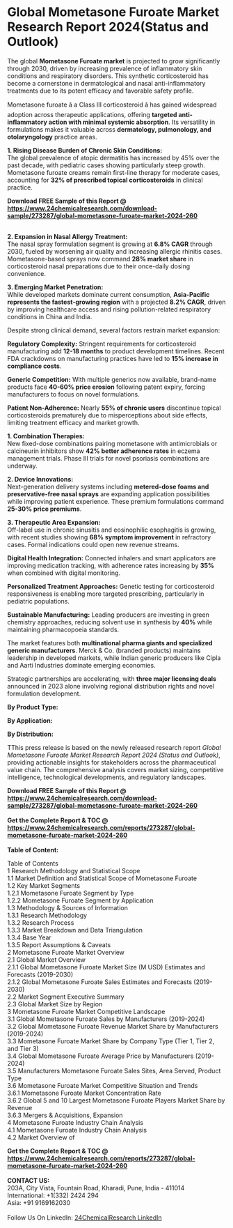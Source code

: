 <h1>Global Mometasone Furoate Market Research Report 2024(Status and Outlook)</h1><p>The global <strong>Mometasone Furoate market</strong> is projected to grow significantly through 2030, driven by increasing prevalence of inflammatory skin conditions and respiratory disorders. This synthetic corticosteroid has become a cornerstone in dermatological and nasal anti-inflammatory treatments due to its potent efficacy and favorable safety profile.</p><p>Mometasone furoate â a Class III corticosteroid â has gained widespread adoption across therapeutic applications, offering <strong>targeted anti-inflammatory action with minimal systemic absorption</strong>. Its versatility in formulations makes it valuable across <strong>dermatology, pulmonology, and otolaryngology</strong> practice areas.</p><p><strong>1. Rising Disease Burden of Chronic Skin Conditions:</strong><br>
The global prevalence of atopic dermatitis has increased by 45% over the past decade, with pediatric cases showing particularly steep growth. Mometasone furoate creams remain first-line therapy for moderate cases, accounting for <strong>32% of prescribed topical corticosteroids</strong> in clinical practice.</p><div><b>Download FREE Sample of this Report @ 
            <a href="https://www.24chemicalresearch.com/download-sample/273287/global-mometasone-furoate-market-2024-260">
            https://www.24chemicalresearch.com/download-sample/273287/global-mometasone-furoate-market-2024-260</a></b></div><br><p><strong>2. Expansion in Nasal Allergy Treatment:</strong><br>
The nasal spray formulation segment is growing at <strong>6.8% CAGR</strong> through 2030, fueled by worsening air quality and increasing allergic rhinitis cases. Mometasone-based sprays now command <strong>28% market share</strong> in corticosteroid nasal preparations due to their once-daily dosing convenience.</p><p><strong>3. Emerging Market Penetration:</strong><br>
While developed markets dominate current consumption, <strong>Asia-Pacific represents the fastest-growing region</strong> with a projected <strong>8.2% CAGR</strong>, driven by improving healthcare access and rising pollution-related respiratory conditions in China and India.</p><p>Despite strong clinical demand, several factors restrain market expansion:</p><p><strong>Regulatory Complexity:</strong> Stringent requirements for corticosteroid manufacturing add <strong>12-18 months</strong> to product development timelines. Recent FDA crackdowns on manufacturing practices have led to <strong>15% increase in compliance costs</strong>.</p><p><strong>Generic Competition:</strong> With multiple generics now available, brand-name products face <strong>40-60% price erosion</strong> following patent expiry, forcing manufacturers to focus on novel formulations.</p><p><strong>Patient Non-Adherence:</strong> Nearly <strong>55% of chronic users</strong> discontinue topical corticosteroids prematurely due to misperceptions about side effects, limiting treatment efficacy and market growth.</p><p><strong>1. Combination Therapies:</strong><br>
New fixed-dose combinations pairing mometasone with antimicrobials or calcineurin inhibitors show <strong>42% better adherence rates</strong> in eczema management trials. Phase III trials for novel psoriasis combinations are underway.</p><p><strong>2. Device Innovations:</strong><br>
Next-generation delivery systems including <strong>metered-dose foams and preservative-free nasal sprays</strong> are expanding application possibilities while improving patient experience. These premium formulations command <strong>25-30% price premiums</strong>.</p><p><strong>3. Therapeutic Area Expansion:</strong><br>
Off-label use in chronic sinusitis and eosinophilic esophagitis is growing, with recent studies showing <strong>68% symptom improvement</strong> in refractory cases. Formal indications could open new revenue streams.</p><p><strong>Digital Health Integration:</strong> Connected inhalers and smart applicators are improving medication tracking, with adherence rates increasing by <strong>35%</strong> when combined with digital monitoring.</p><p><strong>Personalized Treatment Approaches:</strong> Genetic testing for corticosteroid responsiveness is enabling more targeted prescribing, particularly in pediatric populations.</p><p><strong>Sustainable Manufacturing:</strong> Leading producers are investing in green chemistry approaches, reducing solvent use in synthesis by <strong>40%</strong> while maintaining pharmacopoeia standards.</p><p>The market features both <strong>multinational pharma giants and specialized generic manufacturers</strong>. Merck &amp; Co. (branded products) maintains leadership in developed markets, while Indian generic producers like Cipla and Aarti Industries dominate emerging economies.</p><p>Strategic partnerships are accelerating, with <strong>three major licensing deals</strong> announced in 2023 alone involving regional distribution rights and novel formulation development.</p><p><strong>By Product Type:</strong></p><p><strong>By Application:</strong></p><p><strong>By Distribution:</strong></p><p>TThis press release is based on the newly released research report <em>Global Mometasone Furoate Market Research Report 2024 (Status and Outlook)</em>, providing actionable insights for stakeholders across the pharmaceutical value chain. The comprehensive analysis covers market sizing, competitive intelligence, technological developments, and regulatory landscapes.</p><div><b>Download FREE Sample of this Report @ 
            <a href="https://www.24chemicalresearch.com/download-sample/273287/global-mometasone-furoate-market-2024-260">
            https://www.24chemicalresearch.com/download-sample/273287/global-mometasone-furoate-market-2024-260</a></b></div><br><div><b>Get the Complete Report & TOC @ 
            <a href="https://www.24chemicalresearch.com/reports/273287/global-mometasone-furoate-market-2024-260">
            https://www.24chemicalresearch.com/reports/273287/global-mometasone-furoate-market-2024-260</a></b></div><br>
            <b>Table of Content:</b><p>Table of Contents<br />
1 Research Methodology and Statistical Scope<br />
1.1 Market Definition and Statistical Scope of Mometasone Furoate<br />
1.2 Key Market Segments<br />
1.2.1 Mometasone Furoate Segment by Type<br />
1.2.2 Mometasone Furoate Segment by Application<br />
1.3 Methodology & Sources of Information<br />
1.3.1 Research Methodology<br />
1.3.2 Research Process<br />
1.3.3 Market Breakdown and Data Triangulation<br />
1.3.4 Base Year<br />
1.3.5 Report Assumptions & Caveats<br />
2 Mometasone Furoate Market Overview<br />
2.1 Global Market Overview<br />
2.1.1 Global Mometasone Furoate Market Size (M USD) Estimates and Forecasts (2019-2030)<br />
2.1.2 Global Mometasone Furoate Sales Estimates and Forecasts (2019-2030)<br />
2.2 Market Segment Executive Summary<br />
2.3 Global Market Size by Region<br />
3 Mometasone Furoate Market Competitive Landscape<br />
3.1 Global Mometasone Furoate Sales by Manufacturers (2019-2024)<br />
3.2 Global Mometasone Furoate Revenue Market Share by Manufacturers (2019-2024)<br />
3.3 Mometasone Furoate Market Share by Company Type (Tier 1, Tier 2, and Tier 3)<br />
3.4 Global Mometasone Furoate Average Price by Manufacturers (2019-2024)<br />
3.5 Manufacturers Mometasone Furoate Sales Sites, Area Served, Product Type<br />
3.6 Mometasone Furoate Market Competitive Situation and Trends<br />
3.6.1 Mometasone Furoate Market Concentration Rate<br />
3.6.2 Global 5 and 10 Largest Mometasone Furoate Players Market Share by Revenue<br />
3.6.3 Mergers & Acquisitions, Expansion<br />
4 Mometasone Furoate Industry Chain Analysis<br />
4.1 Mometasone Furoate Industry Chain Analysis<br />
4.2 Market Overview of</p><div><b>Get the Complete Report & TOC @ 
            <a href="https://www.24chemicalresearch.com/reports/273287/global-mometasone-furoate-market-2024-260">
            https://www.24chemicalresearch.com/reports/273287/global-mometasone-furoate-market-2024-260</a></b></div><br><b>CONTACT US:</b><br>
            203A, City Vista, Fountain Road, Kharadi, Pune, India - 411014<br>
            International: +1(332) 2424 294<br>
            Asia: +91 9169162030 <br><br>
            Follow Us On LinkedIn: <a href="https://www.linkedin.com/company/24chemicalresearch/">24ChemicalResearch LinkedIn</a>